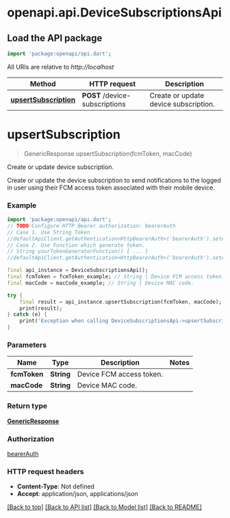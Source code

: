 # openapi.api.DeviceSubscriptionsApi

## Load the API package
```dart
import 'package:openapi/api.dart';
```

All URIs are relative to *http://localhost*

Method | HTTP request | Description
------------- | ------------- | -------------
[**upsertSubscription**](DeviceSubscriptionsApi.md#upsertsubscription) | **POST** /device-subscriptions | Create or update device subscription.


# **upsertSubscription**
> GenericResponse upsertSubscription(fcmToken, macCode)

Create or update device subscription.

Create or update the device subscription to send notifications to the logged in user using their FCM access token associated with their mobile device.

### Example
```dart
import 'package:openapi/api.dart';
// TODO Configure HTTP Bearer authorization: bearerAuth
// Case 1. Use String Token
//defaultApiClient.getAuthentication<HttpBearerAuth>('bearerAuth').setAccessToken('YOUR_ACCESS_TOKEN');
// Case 2. Use Function which generate token.
// String yourTokenGeneratorFunction() { ... }
//defaultApiClient.getAuthentication<HttpBearerAuth>('bearerAuth').setAccessToken(yourTokenGeneratorFunction);

final api_instance = DeviceSubscriptionsApi();
final fcmToken = fcmToken_example; // String | Device FCM access token.
final macCode = macCode_example; // String | Device MAC code.

try {
    final result = api_instance.upsertSubscription(fcmToken, macCode);
    print(result);
} catch (e) {
    print('Exception when calling DeviceSubscriptionsApi->upsertSubscription: $e\n');
}
```

### Parameters

Name | Type | Description  | Notes
------------- | ------------- | ------------- | -------------
 **fcmToken** | **String**| Device FCM access token. | 
 **macCode** | **String**| Device MAC code. | 

### Return type

[**GenericResponse**](GenericResponse.md)

### Authorization

[bearerAuth](../README.md#bearerAuth)

### HTTP request headers

 - **Content-Type**: Not defined
 - **Accept**: application/json, applications/json

[[Back to top]](#) [[Back to API list]](../README.md#documentation-for-api-endpoints) [[Back to Model list]](../README.md#documentation-for-models) [[Back to README]](../README.md)

